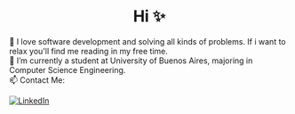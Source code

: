 <div id="header" align="center">
<h1 align="center">Hi ✨</h1>
</div>

🌱 I love software development and solving all kinds of problems. If i want to relax you'll find me reading in my free time.<br>
📝 I’m currently a student at University of Buenos Aires, majoring in Computer Science Engineering. <br>
📫 Contact Me:

[![LinkedIn](https://img.shields.io/badge/-LinkedIn-blue?logo=linkedin)](https://www.linkedin.com/in/anadvillalba/)</div>

